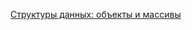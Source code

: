 [Структуры данных: объекты и массивы](https://karmazzin.gitbooks.io/eloquentjavascript_ru/content/chapters/chapter4.html)
